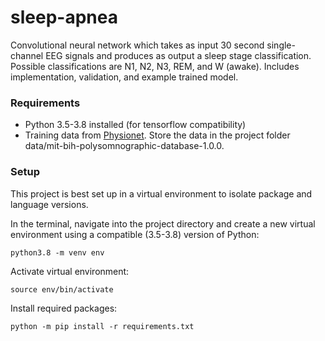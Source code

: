 # sleep-apnea

Convolutional neural network which takes as input 30 second single-channel EEG signals and produces as output a sleep stage classification. Possible classifications are N1, N2, N3, REM, and W (awake). Includes implementation, validation, and example trained model.

### Requirements

* Python 3.5-3.8 installed (for tensorflow compatibility)
* Training data from [Physionet](https://physionet.org/content/slpdb/1.0.0/). Store the data in the project folder data/mit-bih-polysomnographic-database-1.0.0.

### Setup

This project is best set up in a virtual environment to isolate package and language versions.

In the terminal, navigate into the project directory and create a new virtual environment using a compatible (3.5-3.8) version of Python: 

```
python3.8 -m venv env
```

Activate virtual environment:

```
source env/bin/activate
```

Install required packages:

```
python -m pip install -r requirements.txt
```
